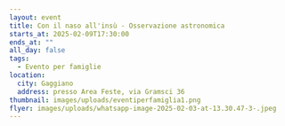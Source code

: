 ```yaml
---
layout: event
title: Con il naso all'insù - Osservazione astronomica
starts_at: 2025-02-09T17:30:00
ends_at: ""
all_day: false
tags:
  - Evento per famiglie
location:
  city: Gaggiano
  address: presso Area Feste, via Gramsci 36
thumbnail: images/uploads/eventiperfamiglia1.png
flyer: images/uploads/whatsapp-image-2025-02-03-at-13.30.47-3-.jpeg
---
```

